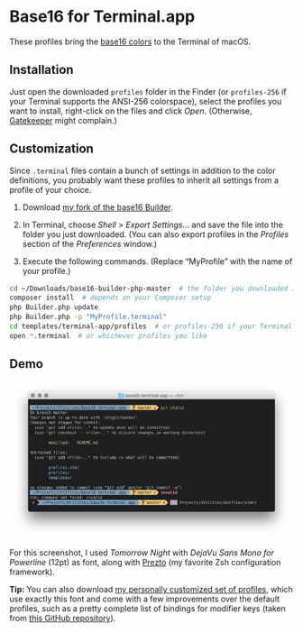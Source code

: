 # Base16 for Terminal.app

These profiles bring the [base16 colors](https://github.com/chriskempson/base16) to the Terminal of macOS.

## Installation

Just open the downloaded `profiles` folder in the Finder (or `profiles-256` if your Terminal
supports the ANSI-256 colorspace), select the profiles you want to install, right-click on the files
and click *Open*. (Otherwise, [Gatekeeper](https://support.apple.com/en-us/HT202491) might complain.)

## Customization

Since `.terminal` files contain a bunch of settings in addition to the color definitions, you
probably want these profiles to inherit all settings from a profile of your choice.

1. Download [my fork of the base16 Builder](https://github.com/vbwx/base16-builder-php).

2. In Terminal, choose *Shell* > *Export Settings&hellip;* and save the file into the folder you
   just downloaded. (You can also export profiles in the *Profiles* section of the *Preferences*
window.)

3. Execute the following commands. (Replace &ldquo;MyProfile&rdquo; with the name of your profile.)
```sh
cd ~/Downloads/base16-builder-php-master  # the folder you downloaded in step 1
composer install  # depends on your Composer setup
php Builder.php update
php Builder.php -p "MyProfile.terminal"
cd templates/terminal-app/profiles  # or profiles-256 if your Terminal supports the ANSI 256 colorspace
open *.terminal  # or whichever profiles you like
```

## Demo

![Tomorrow Night profile](assets/tomorrow-night.png)

For this screenshot, I used *Tomorrow Night* with *DejaVu Sans Mono for Powerline* (12pt) as font,
along with [Prezto](https://github.com/vbwx/prezto) (my favorite Zsh configuration framework).

**Tip:** You can also download
[my personally customized set of profiles](https://github.com/vbwx/base16-terminal-app/releases/download/1704/base16-terminal.dmg),
which use exactly this font and come with a few improvements over the default profiles,
such as a pretty complete list of bindings for modifier keys (taken from
[this GitHub repository](https://github.com/google/terminal-app-function-keys)).
